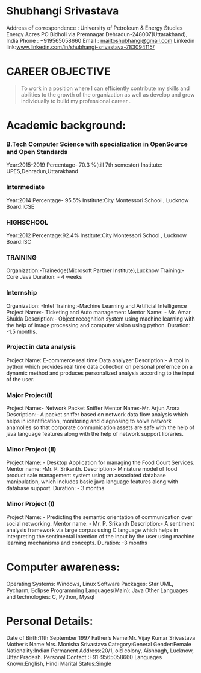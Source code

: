 # Shubhangi Srivastava 
Address of correspondence :
University of Petroleum & Energy Studies
Energy Acres PO Bidholi via Premnagar
Dehradun-248007(Uttarakhand), India
Phone : +919565058660
Email : mailtoshubhangi@gmail.com
Linkedin link:www.linkedin.com/in/shubhangi-srivastava-783094115/
# CAREER OBJECTIVE
  >To work in a position where I can efficiently contribute my skills and abilities to the growth of the organization as well as develop and grow individually to build my professional career .

# Academic background:
### B.Tech Computer Science with specialization in OpenSource and Open Standards 
Year:2015-2019
Percentage- 70.3 %(till 7th semester)
Institute: UPES,Dehradun,Uttarakhand
### Intermediate
Year:2014
Percentage- 95.5%
Institute:City Montessori School , Lucknow 
Board:ICSE
### HIGHSCHOOL
Year:2012
Percentage:92.4%
Institute:City Montessori School , Lucknow 
Board:ISC

### TRAINING
Organization:-Trainedge(Microsoft Partner Institute),Lucknow
Training:- Core Java
Duration: - 4 weeks

### Internship
Organization: -Intel
Training:-Machine Learning and Artificial Intelligence
Project Name:- Ticketing and Auto management
Mentor Name: - Mr. Amar Shukla
Description:- Object recognition system using machine learning with the help of image processing and computer vision using python.
Duration: -1.5 months.
### Project in data analysis
Project Name: E-commerce real time Data analyzer
Description:- A tool in python which provides real time data collection on personal prefernce on a dynamic method and produces personalized analysis according to the input of the user.

### Major Project(I)
Project Name:- Network Packet Sniffer
Mentor Name:-Mr. Arjun Arora
Description:- A packet sniffer based on network data flow analysis which helps in identification, monitoring
and diagnosing to solve network anamolies so that corporate communication assets are safe with the help of java language features along with the help of network support libraries.

### Minor Project (II)
Project Name: - Desktop Application for managing the Food Court Services.
Mentor name: -Mr. P. Srikanth.
Description:- Miniature model of food product sale management system using an associated database manipulation, which includes basic java language features along with database support.
Duration: - 3 months

### Minor Project (I)
Project Name: - Predicting the semantic orientation of communication over social networking.
Mentor name: - Mr. P. Srikanth
Description:- A sentiment analysis framework via large corpus using C language which helps in interpreting the sentimental intention of the input by the user using machine learning mechanisms and concepts.
Duration: -3 months
# Computer awareness:
Operating Systems: Windows, Linux
Software Packages: Star UML, Pycharm, Eclipse
Programming Languages(Main): Java
Other Languages and technologies: C, Python, Mysql


# Personal Details:
Date of Birth:11th September 1997
Father’s Name:Mr. Vijay Kumar Srivastava
Mother’s Name:Mrs. Monisha Srivastava
Category:General
Gender:Female
Nationality:Indian
Permanent Address:20/1, old colony, Aishbagh, Lucknow, Uttar Pradesh.
Personal Contact :+91-9565058660
Languages Known:English, Hindi
Marital Status:Single











